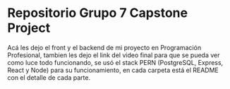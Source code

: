 # Repositorio Grupo 7 Capstone Project
Acá les dejo el front y el backend  de mi proyecto en Programación Profesional, tambien les dejo el link del video final para que se pueda ver como luce todo funcionando, se usó el stack PERN (PostgreSQL, Express, React y Node) para su funcionamiento, en cada carpeta está el README con el detalle de cada parte.
